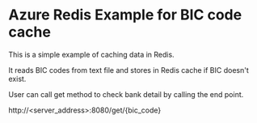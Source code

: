 # Azure Redis Example for BIC code cache

This is a simple example of caching data in Redis. 

It reads BIC codes from text file and stores in Redis cache if BIC doesn't exist. 

User can call get method to check bank detail by calling the end point.

http://<server_address>:8080/get/{bic_code}

